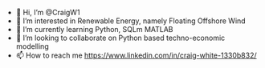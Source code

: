 - 👋 Hi, I’m @CraigW1
- 👀 I’m interested in Renewable Energy, namely Floating Offshore Wind
- 🌱 I’m currently learning Python, SQLm MATLAB
- 💞️ I’m looking to collaborate on Python based techno-economic modelling
- 📫 How to reach me https://www.linkedin.com/in/craig-white-1330b832/

<!---
CraigW1/CraigW1 is a ✨ special ✨ repository because its `README.md` (this file) appears on your GitHub profile.
You can click the Preview link to take a look at your changes.
--->
